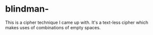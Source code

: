 # blindman-
This is a cipher technique I came up with. It's a text-less cipher which makes uses of combinations of empty spaces.
